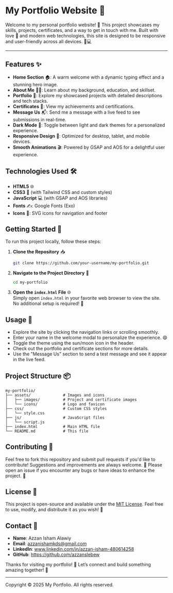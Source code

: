 # My Portfolio Website 🌟

Welcome to my personal portfolio website! 🚀 This project showcases my skills, projects, certificates, and a way to get in touch with me. Built with love 💙 and modern web technologies, this site is designed to be responsive and user-friendly across all devices. 📱💻

---

## Features ✨
- **Home Section** 🏠: A warm welcome with a dynamic typing effect and a stunning hero image.
- **About Me** 🙋‍♂️: Learn about my background, education, and skillset.
- **Portfolio** 🎨: Explore my showcased projects with detailed descriptions and tech stacks.
- **Certificates** 🏅: View my achievements and certifications.
- **Message Us** 📬: Send me a message with a live feed to see submissions in real-time.
- **Dark Mode** 🌙: Toggle between light and dark themes for a personalized experience.
- **Responsive Design** 📏: Optimized for desktop, tablet, and mobile devices.
- **Smooth Animations** 🎬: Powered by GSAP and AOS for a delightful user experience.

## Technologies Used 🛠️
- **HTML5** 🌐
- **CSS3** 🎨 (with Tailwind CSS and custom styles)
- **JavaScript** 💻 (with GSAP and AOS libraries)
- **Fonts** ✍️: Google Fonts (Exo)
- **Icons** 🌟: SVG icons for navigation and footer

## Getting Started 🚀
To run this project locally, follow these steps:

1. **Clone the Repository** 📥  
   ```bash
   git clone https://github.com/your-username/my-portfolio.git
   ```

2. **Navigate to the Project Directory** 📂  
   ```bash
   cd my-portfolio
   ```

3. **Open the `index.html` File** 🌐  
   Simply open `index.html` in your favorite web browser to view the site. No additional setup is required! 🎉

## Usage 📝
- Explore the site by clicking the navigation links or scrolling smoothly.
- Enter your name in the welcome modal to personalize the experience. 😄
- Toggle the theme using the sun/moon icon in the header.
- Check out the portfolio and certificate sections for more details.
- Use the "Message Us" section to send a test message and see it appear in the live feed.

## Project Structure 📦
```
my-portfolio/
├── assets/              # Images and icons
│   ├── images/          # Project and certificate images
│   └── icons/           # Logo and favicon
├── css/                 # Custom CSS styles
│   └── style.css
├── js/                  # JavaScript files
│   └── script.js
├── index.html           # Main HTML file
└── README.md            # This file
```

## Contributing 🤝
Feel free to fork this repository and submit pull requests if you'd like to contribute! Suggestions and improvements are always welcome. 🌱 Please open an issue if you encounter any bugs or have ideas to enhance the project. 🐛

## License 📜
This project is open-source and available under the [MIT License](LICENSE). Feel free to use, modify, and distribute it as you wish! 🎁

## Contact 📧
- **Name**: Azzan Isham Alawiy  
- **Email**: azzanishamkds@gmail.com  
- **LinkedIn**: www.linkedin.com/in/azzan-isham-480614258  
- **GitHub**: https://github.com/azzanslebew

Thanks for visiting my portfolio! 🚀 Let’s connect and build something amazing together! 🌟

---

Copyright © 2025 My Portfolio. All rights reserved.
